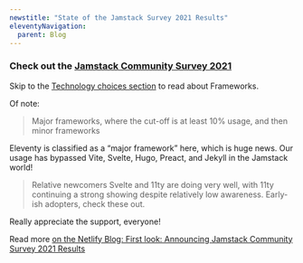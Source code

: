 ```yaml
---
newstitle: "State of the Jamstack Survey 2021 Results"
eleventyNavigation:
  parent: Blog
---
```


### Check out the [Jamstack Community Survey 2021](https://jamstack.org/survey/2021/)

Skip to the [Technology choices section](https://jamstack.org/survey/2021/#choices) to read about Frameworks.

Of note:

> Major frameworks, where the cut-off is at least 10% usage, and then minor frameworks

Eleventy is classified as a “major framework” here, which is huge news. Our usage has bypassed Vite, Svelte, Hugo, Preact, and Jekyll in the Jamstack world!

> Relative newcomers Svelte and 11ty are doing very well, with 11ty continuing a strong showing despite relatively low awareness. Early-ish adopters, check these out.

Really appreciate the support, everyone!

Read more [on the Netlify Blog: First look: Announcing Jamstack Community Survey 2021 Results](https://www.netlify.com/blog/2021/10/06/first-look-announcing-jamstack-community-survey-2021-results/)